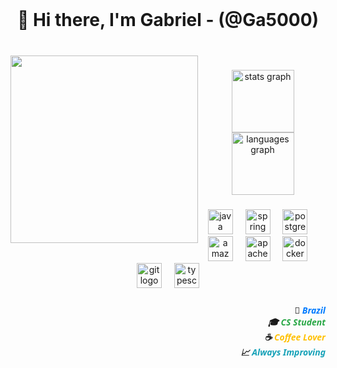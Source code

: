 <br clear="both">

<h1 align="center">👋 Hi there, I'm Gabriel - (@Ga5000)</h1>

###

<br clear="both">

<img align="left" height="300" src="https://media4.giphy.com/media/v1.Y2lkPTc5MGI3NjExZnFidmM3dGszNXo0cTB2dm5pNDRzcXRlNDJ6bWdhMXpwMm1xenRvayZlcD12MV9pbnRlcm5hbF9naWZfYnlfaWQmY3Q9Zw/xCCqt6qDewWf6zriPX/giphy.gif"  />

###

<div align="center">
  <img src="https://github-readme-stats.vercel.app/api?username=Ga5000&hide_title=false&hide_rank=false&show_icons=true&include_all_commits=true&count_private=true&disable_animations=false&theme=github_dark&locale=en&hide_border=false&order=1" height="100" alt="stats graph"  />
  <img src="https://github-readme-stats.vercel.app/api/top-langs?username=Ga5000&locale=en&hide_title=false&layout=compact&card_width=320&langs_count=2&theme=github_dark&hide_border=false&order=2" height="100" alt="languages graph"  />
</div>

###

<div align="center">
  <img src="https://cdn.jsdelivr.net/gh/devicons/devicon/icons/java/java-original.svg" height="40" alt="java logo"  />
  <img width="12" />
  <img src="https://cdn.jsdelivr.net/gh/devicons/devicon/icons/spring/spring-original.svg" height="40" alt="spring logo"  />
  <img width="12" />
  <img src="https://cdn.jsdelivr.net/gh/devicons/devicon/icons/postgresql/postgresql-plain.svg" height="40" alt="postgresql logo"  />
  <img width="12" />
  <img src="https://cdn.jsdelivr.net/gh/devicons/devicon/icons/amazonwebservices/amazonwebservices-original-wordmark.svg" height="40" alt="amazonwebservices logo"  />
  <img width="12" />
  <img src="https://cdn.jsdelivr.net/gh/devicons/devicon/icons/apache/apache-original.svg" height="40" alt="apache logo"  />
  <img width="12" />
  <img src="https://cdn.jsdelivr.net/gh/devicons/devicon/icons/docker/docker-original.svg" height="40" alt="docker logo"  />
  <img width="12" />
  <img src="https://cdn.jsdelivr.net/gh/devicons/devicon/icons/git/git-original.svg" height="40" alt="git logo"  />
  <img width="12" />
  <img src="https://cdn.jsdelivr.net/gh/devicons/devicon/icons/typescript/typescript-plain.svg" height="40" alt="typescript logo"  />
</div>

###

<h5 align="right" style="font-family: 'Segoe UI', Tahoma, Geneva, Verdana, sans-serif;">
  📍 <span style="color:#007bff;">Brazil</span><br>
  🎓 <span style="color:#28a745;">CS Student</span><br>
  ☕ <span style="color:#ffc107;">Coffee Lover</span><br>
  📈 <span style="color:#17a2b8;">Always Improving</span>
</h5>
